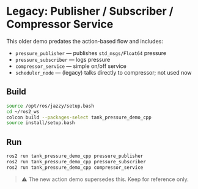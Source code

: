 # Legacy: Publisher / Subscriber / Compressor Service

This older demo predates the action-based flow and includes:
- `pressure_publisher` — publishes `std_msgs/Float64` pressure
- `pressure_subscriber` — logs pressure
- `compressor_service` — simple on/off service
- `scheduler_node` — (legacy) talks directly to compressor; not used now

## Build
```bash
source /opt/ros/jazzy/setup.bash
cd ~/ros2_ws
colcon build --packages-select tank_pressure_demo_cpp
source install/setup.bash
```

## Run
```bash
ros2 run tank_pressure_demo_cpp pressure_publisher
ros2 run tank_pressure_demo_cpp pressure_subscriber
ros2 run tank_pressure_demo_cpp compressor_service
```

> ⚠️ The new action demo supersedes this. Keep for reference only.
